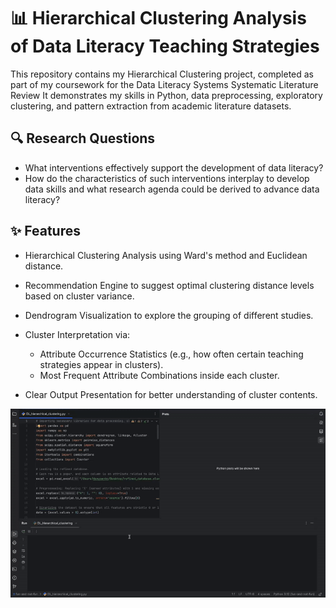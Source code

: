# 📊 Hierarchical Clustering Analysis of Data Literacy Teaching Strategies

This repository contains my Hierarchical Clustering project, completed as part of my coursework for the Data Literacy Systems Systematic Literature Review 
It demonstrates my skills in Python, data preprocessing, exploratory clustering, and pattern extraction from academic literature datasets.

## 🔍 Research Questions

 - What interventions effectively support the development of data literacy? 
 - How do the characteristics of such interventions interplay to develop data skills and
what research agenda could be derived to advance data literacy?

## ✨ Features

- Hierarchical Clustering Analysis using Ward's method and Euclidean distance.
- Recommendation Engine to suggest optimal clustering distance levels based on cluster variance.
- Dendrogram Visualization to explore the grouping of different studies.

- Cluster Interpretation via:
  - Attribute Occurrence Statistics (e.g., how often certain teaching strategies appear in clusters).
  - Most Frequent Attribute Combinations inside each cluster.

- Clear Output Presentation for better understanding of cluster contents.

![til](https://github.com/denysenko1571/data-literacy-cluster-analysis/blob/main/code_demonstration.gif)
